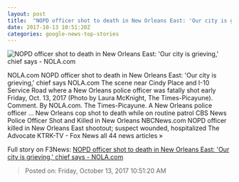 ```yaml
---
layout: post
title:  "NOPD officer shot to death in New Orleans East: 'Our city is grieving,' chief says - NOLA.com"
date: 2017-10-13 10:51:20Z
categories: google-news-top-stories
---
```


![NOPD officer shot to death in New Orleans East: 'Our city is grieving,' chief says - NOLA.com](http://image.nola.com/home/nola-media/width620/img/crime_impact/photo/officer-fatally-shotjpg-9bd97c86eddde306.jpg)

NOLA.com NOPD officer shot to death in New Orleans East: 'Our city is grieving,' chief says NOLA.com The scene near Cindy Place and I-10 Service Road where a New Orleans police officer was fatally shot early Friday, Oct. 13, 2017 (Photo by Laura McKnight, The Times-Picayune). Comment. By NOLA.com. The Times-Picayune. A New Orleans police officer ... New Orleans cop shot to death while on routine patrol CBS News Police Officer Shot and Killed in New Orleans NBCNews.com NOPD officer killed in New Orleans East shootout; suspect wounded, hospitalized The Advocate KTRK-TV - Fox News all 44 news articles »


Full story on F3News: [NOPD officer shot to death in New Orleans East: 'Our city is grieving,' chief says - NOLA.com](http://www.f3nws.com/n/3dcmKH)

> Posted on: Friday, October 13, 2017 10:51:20 AM
